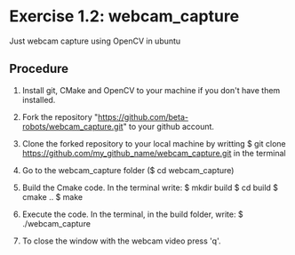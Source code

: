 # Exercise 1.2: webcam_capture
Just webcam capture using OpenCV in ubuntu

## Procedure
1. Install git, CMake and OpenCV to your machine if you don't have them installed.

2. Fork the repository "https://github.com/beta-robots/webcam_capture.git" to your github account.

3. Clone the forked repository to your local machine by writting 
  $ git clone https://github.com/my_github_name/webcam_capture.git
in the terminal

4. Go to the webcam_capture folder ($ cd webcam_capture)

5. Build the Cmake code. In the terminal write:
     $ mkdir build
     $ cd build
     $ cmake ..
     $ make
     
6. Execute the code. In the terminal, in the build folder, write:
     $ ./webcam_capture
     
7. To close the window with the webcam video press 'q'.
